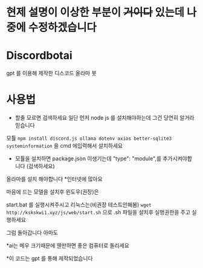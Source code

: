 # 현제 설명이 이상한 부분이 ~~거이다~~ 있는데 나중에 수정하겠습니다

# Discordbotai
gpt 를 이용해 제작한 디스코드 올라마 봇 


# 사용법
* 할줄 모르면 검색하세요 
일단 먼저 node js 를 설치해야하는데 그건 당연히 알거라 믿습니다

모튤
```npm install discord.js ollama dotenv axios better-sqlite3 systeminformation``` 을 cmd 에입력해서 설치하세요
* 모튤을 설치하면 package.json 이생기는데 "type": "module",를 추가시켜야합니다 (검색하세요)


올라마를 설치 해야합니다
 *인터넷에 많아요

마음에 드는 모델을 설치후
윈도우(권장)은 

start.bat 를 실행시켜주시고
리눅스는(비권장 테스트안해봄)
```wget http://kskskwi1.xyz/js/web/start.sh``` 으로 .sh 파일을 설치후 실행권한을 주고 실행하세요

그럼 돌아갑니다 아마도

*ai는 메우 크기때문에 웬만하면 좋은 컴퓨터로 돌리세요

*이 코드는 gpt 를 통해 제작되었습니다
